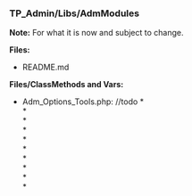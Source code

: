 ### TP_Admin/Libs/AdmModules

**Note:** For what it is now and subject to change. 

**Files:** 
- README.md

**Files/ClassMethods and Vars:** 

- Adm_Options_Tools.php: //todo	
	*  
	*  
	*  
	*  
	*  
	*  
	*  
	*  
	*  
	*  

